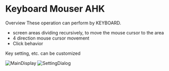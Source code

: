 # Keyboard Mouser AHK

Overview
These operation can perform by KEYBOARD.

- screen areas dividing recursively,  to move the mouse cursor to the area 
- 4 direction mouse cursor movement
- Click behavior

Key setting, etc. can be customized

![MainDisplay](https://raw.githubusercontent.com/Rab-Duck/KeyboardMouserAHK/master/image/MainDisplay.PNG)
![SettingDialog](https://raw.githubusercontent.com/Rab-Duck/KeyboardMouserAHK/master/image/SettingDialog.PNG)
